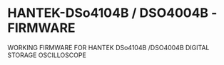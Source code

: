 # HANTEK-DSo4104B / DSO4004B -FIRMWARE
WORKING FIRMWARE FOR HANTEK DSo4104B /DSO4004B DIGITAL STORAGE OSCILLOSCOPE

